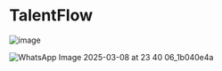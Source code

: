 
# TalentFlow

![image](https://github.com/user-attachments/assets/16f2d6a6-7cc8-40bc-85af-340066221eee)


![WhatsApp Image 2025-03-08 at 23 40 06_1b040e4a](https://github.com/user-attachments/assets/7af23880-4e13-41dd-b770-e757b85b03a9)
